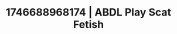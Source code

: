 ---
categories:
- AI-generated
- Roleplay fantasies
- Punk lovers
- Midnight surrender
- Body positivity
- ASMR
- Morning after
- Cosplay
image: /assets/images/1746688968174.jpg
layout: post
seo:
  description: Featured content with high-quality ABDL Play, Scat Fetish. HD images
    available.
  keywords: ABDL Play, Scat Fetish
  og_image: /assets/images/1746688968174.jpg
  schema_type: VisualArtwork
tags:
- '#1746688968174'
- Scat Fetish
- ABDL Play
title: 1746688968174 | ABDL Play Scat Fetish
---